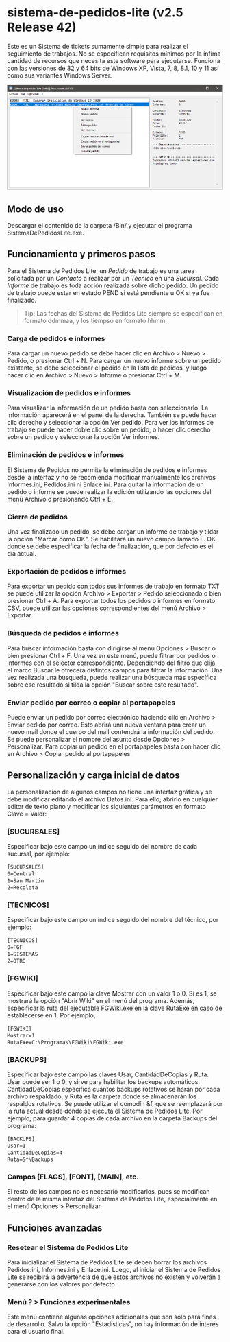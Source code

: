 # sistema-de-pedidos-lite (v2.5 Release 42)
Este es un Sistema de tickets sumamente simple para realizar el seguimiento de trabajos. No se especifican requisitos mínimos por la ínfima cantidad de recursos que necesita este software para ejecutarse. Funciona con las versiones de 32 y 64 bits de Windows XP, Vista, 7, 8, 8.1, 10 y 11 así como sus variantes Windows Server.

![Sistema de Pedidos Lite](/Res/SistemaDePedidos.png)

## Modo de uso
Descargar el contenido de la carpeta /Bin/ y ejecutar el programa SistemaDePedidosLite.exe.

## Funcionamiento y primeros pasos
Para el Sistema de Pedidos Lite, un *Pedido* de trabajo es una tarea solicitada por un *Contacto* a realizar por un *Técnico* en una *Sucursal*. Cada *Informe* de trabajo es toda acción realizada sobre dicho pedido. Un pedido de trabajo puede estar en estado PEND si está pendiente u OK si ya fue finalizado.

> Tip: Las fechas del Sistema de Pedidos Lite siempre se especifican en formato ddmmaa, y los tiempso en formato hhmm.

### Carga de pedidos e informes
Para cargar un nuevo pedido se debe hacer clic en Archivo > Nuevo > Pedido, o presionar Ctrl + N. Para cargar un nuevo informe sobre un pedido existente, se debe seleccionar el pedido en la lista de pedidos, y luego hacer clic en Archivo > Nuevo > Informe o presionar Ctrl + M.

### Visualización de pedidos e informes
Para visualizar la información de un pedido basta con seleccionarlo. La información aparecerá en el panel de la derecha. También se puede hacer clic derecho y seleccionar la opción Ver pedido. Para ver los informes de trabajo se puede hacer doble clic sobre un pedido, o hacer clic derecho sobre un pedido y seleccionar la opción Ver informes.

### Eliminación de pedidos e informes
El Sistema de Pedidos no permite la eliminación de pedidos e informes desde la interfaz y no se recomienda modificar manualmente los archivos Informes.ini, Pedidos.ini ni Enlace.ini. Para quitar la información de un pedido o informe se puede realizar la edición utilizando las opciones del menú Archivo o presionando Ctrl + E.

### Cierre de pedidos
Una vez finalizado un pedido, se debe cargar un informe de trabajo y tildar la opción "Marcar como OK". Se habilitará un nuevo campo llamado F. OK donde se debe especificar la fecha de finalización, que por defecto es el día actual.

### Exportación de pedidos e informes
Para exportar un pedido con todos sus informes de trabajo en formato TXT se puede utilizar la opción Archivo > Exportar > Pedido seleccionado o bien presionar Ctrl + A. Para exportar todos los pedidos o informes en formato CSV, puede utilizar las opciones correspondientes del menú Archivo > Exportar.

### Búsqueda de pedidos e informes
Para buscar información basta con dirigirse al menú Opciones > Buscar o bien presionar Ctrl + F. Una vez en este menú, puede filtrar por pedidos o informes con el selector correspondiente. Dependiendo del filtro que elija, el marco Buscar le ofrecerá distintos campos para filtrar la información. Una vez realizada una búsqueda, puede realizar una búsqueda más específica sobre ese resultado si tilda la opción "Buscar sobre este resultado".

### Enviar pedido por correo o copiar al portapapeles
Puede enviar un pedido por correo electrónico haciendo clic en Archivo > Enviar pedido por correo. Esto abrirá una nueva ventana para crear un nuevo mail donde el cuerpo del mail contendrá la información del pedido. Se puede personalizar el nombre del asunto desde Opciones > Personalizar. Para copiar un pedido en el portapapeles basta con hacer clic en Archivo > Copiar pedido al portapapeles.

## Personalización y carga inicial de datos
La personalización de algunos campos no tiene una interfaz gráfica y se debe modificar editando el archivo Datos.ini. Para ello, abrirlo en cualquier editor de texto plano y modificar los siguientes parámetros en formato Clave = Valor:

### [SUCURSALES]
Especificar bajo este campo un índice seguido del nombre de cada sucursal, por ejemplo:
```
[SUCURSALES]
0=Central
1=San Martin
2=Recoleta
```

### [TECNICOS]
Especificar bajo este campo un índice seguido del nombre del técnico, por ejemplo:
```
[TECNICOS]
0=FGF
1=SISTEMAS
2=OTRO
```
### [FGWIKI]
Especificar bajo este campo la clave Mostrar con un valor 1 o 0. Si es 1, se mostrará la opción "Abrir Wiki" en el menú del programa.
Además, especificar la ruta del ejecutable FGWiki.exe en la clave RutaExe en caso de establecerse en 1. Por ejemplo,
```
[FGWIKI]
Mostrar=1
RutaExe=C:\Programas\FGWiki\FGWiki.exe
```

### [BACKUPS]
Especificar bajo este campo las claves Usar, CantidadDeCopias y Ruta.  Usar puede ser 1 o 0, y sirve para habilitar los backups automáticos. CantidadDeCopias especifica cuántos backups rotativos se harán por cada archivo respaldado, y Ruta es la carpeta donde se almacenarán los respaldos rotativos. Se puede utilizar el comodín &f, que se reemplazará por la ruta actual desde donde se ejecuta el Sistema de Pedidos Lite. Por ejemplo, para guardar 4 copias de cada archivo en la carpeta Backups del programa:
```
[BACKUPS]
Usar=1
CantidadDeCopias=4
Ruta=&f\Backups
```

### Campos [FLAGS], [FONT], [MAIN], etc.
El resto de los campos no es necesario modificarlos, pues se modifican dentro de la misma interfaz del Sistema de Pedidos Lite, especialmente en el menú Opciones > Personalizar.

## Funciones avanzadas
### Resetear el Sistema de Pedidos Lite
Para inicializar el Sistema de Pedidos Lite se deben borrar los archivos Pedidos.ini, Informes.ini y Enlace.ini. Luego, al iniciar el Sistema de Pedidos Lite se recibirá la advertencia de que estos archivos no existen y volverán a generarse con los valores por defecto.

### Menú ? > Funciones experimentales
Este menú contiene algunas opciones adicionales que son sólo para fines de desarrollo. Salvo la opción "Estadísticas", no hay información de interés para el usuario final.
